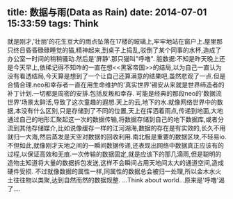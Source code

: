 title: 数据与雨(Data as Rain)
date: 2014-07-01 15:33:59
tags: Think
---
就是刚才,'壮丽'的花生豆大的雨点坠落在17楼的玻璃上,牢牢地站在窗户上.屋里那只终日昏昏碌碌睡觉的猫,精神起来,到桌子上捣乱,驳倒了某个同事的水杯,造成了办公室一时间的稍稍骚动.然后是'屏静'.那只猫叫"呼噜".<!--more-->
脏数据:不知是昨天晚上还是今天早上,依稀记得不知咋的一直在想<<黑客帝国>>的结局,以为自己一直认为没有看透结局,今天算是想到了一个让自己还算满意的结果吧,虽然悲观了一点.但是合情合理.neo和幸存者一直在用生命维护的'真实世界'锡安从来就是世界缔造者的补丁计划.一切都是周密的安排.包括反叛和幸存.
可能是经典的那段neo的'数据流世界'场景太鲜活,导致了这次童趣的遐想.天上的云,地下的水.就像网络世界中的数据,本没有什么区别,只是存储到了不同的位置,天上在挥洒着雨点,传递到地面,大地通过自己的地形汇聚起这一次的数据传输,将数据存储到自己的地下数据库,或者分流到其他存储媒介,比如说像缓存一样的江河湖海,数据的存在是有实效的,长久不用就归一大海,然后蒸发是天空对数据的回收利用.南北极是重要的数据区块,不轻易io.
不但如此,就像刚才天地之间的一瞬间数据传递,还表现出网络中数据真正应该有的过程,以保证高效和无痕.一次传输的数据固定,就是应该下的那几滴雨,但是聪明的造物主知道将大量的数据拆包发送,这样不会瞬间占用天地间太大的通道空间,造成硬件受损.
不过就像数据的属性一样,同属性的数据总会被归一处理,所以金木水火土往往物以类聚,达到自然而然的数据规整.
...Think about world...原来是'呼噜'渴了....
